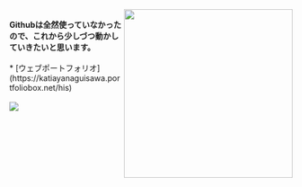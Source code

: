 <img src="https://octodex.github.com/images/hula_loop_octodex03.gif" align="right" width="300">
<br>
<b>Githubは全然使っていなかったので、これから少しづつ動かしていきたいと思います。</b><br>
<br>
* [ウェブポートフォリオ](https://katiayanaguisawa.portfoliobox.net/his)<br>
<br>
  <a href="https://github.com/katchion13/github-readme-stats">
    <img src="https://github-readme-stats.vercel.app/api/top-langs/?username=katchion13&layout=compact"/>

  
